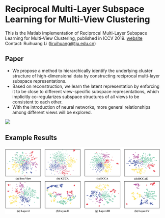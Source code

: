 # Reciprocal Multi-Layer Subspace Learning for Multi-View Clustering
This is the Matlab implementation of Reciprocal Multi-Layer Subspace Learning for Multi-View Clustering, published in ICCV 2019. [website](http://openaccess.thecvf.com/content_ICCV_2019/papers/Li_Reciprocal_Multi-Layer_Subspace_Learning_for_Multi-View_Clustering_ICCV_2019_paper.pdf) 
Contact: Ruihuang Li (liruihuang@tju.edu.cn)

## Paper
* We propose a method to hierarchically identify the underlying cluster structure of high-dimensional data by constructing reciprocal multi-layer subspace representations.
* Based on reconstruction, we learn the latent representation by enforcing it to be close to different view-specific subspace representations, which implicitly co-regularizes subspace structures of all views to be consistent to each other.
* With the introduction of neural networks, more general relationships among different views will be explored.
<img src='img/overview.jpg' width="800px">

## Example Results
<img src='img/tsne.jpg' width="800px">
